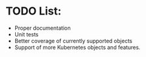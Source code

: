 # TODO List:

* Proper documentation
* Unit tests
* Better coverage of currently supported objects
* Support of more Kubernetes objects and features.

